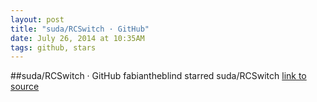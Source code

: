 ```yaml
---
layout: post
title: "suda/RCSwitch · GitHub"
date: July 26, 2014 at 10:35AM
tags: github, stars
---
```

##suda/RCSwitch · GitHub
fabiantheblind starred suda/RCSwitch
[link to source](http://ift.tt/1tMy1BA) 
